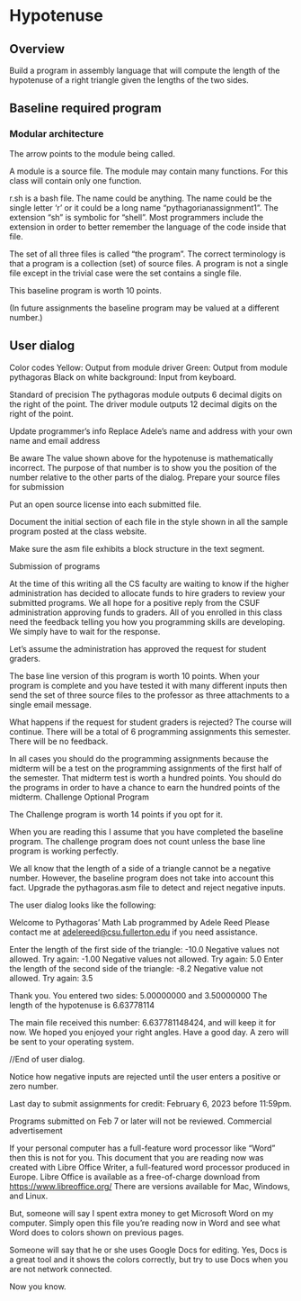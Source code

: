 # Hypotenuse


## Overview

Build a program in assembly language that will compute the length of the hypotenuse of a right triangle given the lengths of the two sides.



## Baseline required program




### Modular architecture













The arrow points to the module being called.

A module is a source file.   The module may contain many functions.   For this class will contain only one function.

r.sh is a bash file.   The name could be anything.   The name could be the single letter ‘r’ or it could be a long name “pythagorianassignment1”.    The extension “sh” is symbolic for “shell”.  Most programmers include the extension in order to better remember the language of the code inside that file.

The set of all three files is called “the program”.  The correct terminology is that a program is a collection (set) of source files.   A program is not a single file except in the trivial case were the set contains a single file.

This baseline program is worth 10 points.

(In future assignments the baseline program may be valued at a different number.)

## User dialog




Color codes
Yellow:  Output from module driver
Green:  Output from module pythagoras
Black on white background:  Input from keyboard.


Standard of precision
The pythagoras module outputs 6 decimal digits on the right of the point.
The driver module outputs 12 decimal digits on the right of the point.


Update programmer’s info
Replace Adele’s name and address with your own name and email address

Be aware
The value shown above for the hypotenuse is mathematically incorrect.  The purpose of that number is to show you the position of the number relative to the other parts of the dialog.
Prepare your source files for submission

Put an open source license into each submitted file.

Document the initial section of each file in the style shown in all the sample program posted at the class website.

Make sure the asm file exhibits a block structure in the text segment.



Submission of programs

At the time of this writing all the CS faculty are waiting to know if the higher administration has decided to allocate funds to hire graders to review your submitted programs.  We all hope for a positive reply from the CSUF administration approving funds to graders.   All of you enrolled in this class need the feedback telling you how you programming skills are developing.  We simply have to wait for the response.


Let’s assume the administration has approved the request for student graders.

The base line version of this program is worth 10 points.  When your program is complete and you have tested it with many different inputs then send the set of three source files to the professor as three attachments to a single email message.


What happens if the request for student graders is rejected?   The course will continue.   There will be a total of 6 programming assignments this semester.  There will be no feedback.

In all cases you should do the programming assignments because the midterm will be a test on the programming assignments of the first half of the semester.  That midterm test is worth a hundred points.  You should do the programs in order to have a chance to earn the hundred points of the midterm.
Challenge Optional Program

The Challenge program is worth 14 points if you opt for it.

When you are reading this I assume that you have completed the baseline program.  The challenge program does not count unless the base line program is working perfectly.


We all know that the length of a side of a triangle cannot be a negative number.  However, the baseline program does not take into account this fact.  Upgrade the pythagoras.asm file to detect and reject negative inputs.

The user dialog looks like the following:

Welcome to Pythagoras’ Math Lab programmed by Adele Reed
Please contact me at  adelereed@csu.fullerton.edu  if you need assistance.

Enter the length of the first side of the triangle:   -10.0
Negative values not allowed.  Try again:        -1.00
Negative values not allowed.  Try again:        5.0
Enter the length of the second side of the triangle:   -8.2
Negative value not allowed.  Try again:          3.5

Thank you.  You entered two sides:   5.00000000  and 3.50000000
The length of the hypotenuse is  6.63778114

The main file received this number: 6.637781148424, and will keep it for now.
We hoped you enjoyed your right angles.  Have a good day.  A zero will be sent to your operating system.


//End of user dialog.


Notice how negative inputs are rejected until the user enters a positive or zero number.





Last day to submit assignments for credit:  February 6, 2023 before 11:59pm.

Programs submitted on Feb 7 or later will not be reviewed.
Commercial advertisement

If your personal computer has a full-feature word processor like “Word” then this is not for you.  This document that you are reading now was created with Libre Office Writer, a full-featured word processor produced in Europe.   Libre Office is available as a free-of-charge download from https://www.libreoffice.org/  There are versions available for Mac, Windows, and Linux.

But, someone will say I spent extra money to get Microsoft Word on my computer.  Simply open this file you’re reading now in Word and see what Word does to colors shown on previous pages.

Someone will say that he or she uses Google Docs for editing.  Yes, Docs is a great tool and it shows the colors correctly, but try to use Docs when you are not network connected.

Now you know.

